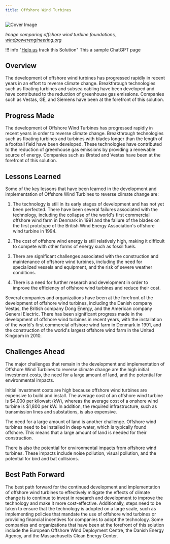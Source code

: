 ```yaml
---
title: Offshore Wind Turbines
---
```


![Cover Image](img/offshore-wind-turbines.jpg)

_Image comparing offshore wind turbine foundations, [windpowerengineering.org](https://www.windpowerengineering.com/comparing-offshore-wind-turbine-foundations/)_

!!! info "[Help us](../../contribute) track this Solution"
    This a sample ChatGPT page

## Overview

The development of offshore wind turbines has progressed rapidly in recent years in an effort to reverse climate change. Breakthrough technologies such as floating turbines and subsea cabling have been developed and have contributed to the reduction of greenhouse gas emissions. Companies such as Vestas, GE, and Siemens have been at the forefront of this solution.

## Progress Made

The development of Offshore Wind Turbines has progressed rapidly in recent years in order to reverse climate change. Breakthrough technologies such as floating turbines and turbines with blades longer than the length of a football field have been developed. These technologies have contributed to the reduction of greenhouse gas emissions by providing a renewable source of energy. Companies such as Ørsted and Vestas have been at the forefront of this solution.

## Lessons Learned

Some of the key lessons that have been learned in the development and implementation of Offshore Wind Turbines to reverse climate change are:

1) The technology is still in its early stages of development and has not yet been perfected. There have been several failures associated with the technology, including the collapse of the world's first commercial offshore wind farm in Denmark in 1991 and the failure of the blades on the first prototype of the British Wind Energy Association's offshore wind turbine in 1994.

2) The cost of offshore wind energy is still relatively high, making it difficult to compete with other forms of energy such as fossil fuels.

3) There are significant challenges associated with the construction and maintenance of offshore wind turbines, including the need for specialized vessels and equipment, and the risk of severe weather conditions.

4) There is a need for further research and development in order to improve the efficiency of offshore wind turbines and reduce their cost.

Several companies and organizations have been at the forefront of the development of offshore wind turbines, including the Danish company Vestas, the British company Dong Energy, and the American company General Electric. There has been significant progress made in the development of offshore wind turbines in recent years, with the installation of the world's first commercial offshore wind farm in Denmark in 1991, and the construction of the world's largest offshore wind farm in the United Kingdom in 2010.

## Challenges Ahead

The major challenges that remain in the development and implementation of Offshore Wind Turbines to reverse climate change are the high initial investment costs, the need for a large amount of land, and the potential for environmental impacts.

Initial investment costs are high because offshore wind turbines are expensive to build and install. The average cost of an offshore wind turbine is $4,000 per kilowatt (kW), whereas the average cost of a onshore wind turbine is $1,800 per kW. In addition, the required infrastructure, such as transmission lines and substations, is also expensive.

The need for a large amount of land is another challenge. Offshore wind turbines need to be installed in deep water, which is typically found offshore. This means that a large amount of land is needed for their construction.

There is also the potential for environmental impacts from offshore wind turbines. These impacts include noise pollution, visual pollution, and the potential for bird and bat collisions.

## Best Path Forward

The best path forward for the continued development and implementation of offshore wind turbines to effectively mitigate the effects of climate change is to continue to invest in research and development to improve the technology and make it more cost-effective. Additionally, steps need to be taken to ensure that the technology is adopted on a large scale, such as implementing policies that mandate the use of offshore wind turbines or providing financial incentives for companies to adopt the technology. Some companies and organizations that have been at the forefront of this solution include the European Offshore Wind Deployment Centre, the Danish Energy Agency, and the Massachusetts Clean Energy Center.
